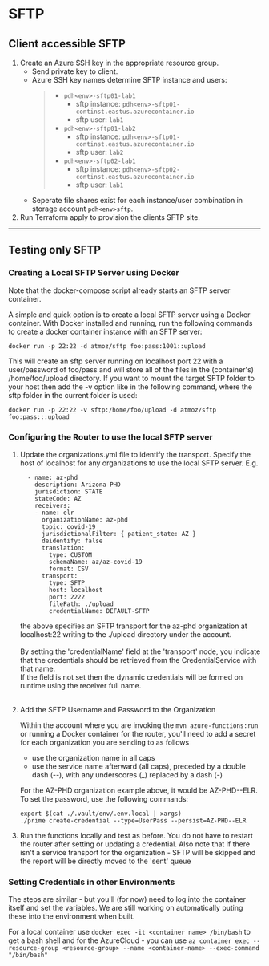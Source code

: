 # SFTP

## Client accessible SFTP

1. Create an Azure SSH key in the appropriate resource group.
    * Send private key to client.
    * Azure SSH key names determine SFTP instance and users:
      >  * `pdh<env>-sftp01-lab1`
      >    * sftp instance: `pdh<env>-sftp01-continst.eastus.azurecontainer.io`
      >    * sftp user: `lab1`
      >  * `pdh<env>-sftp01-lab2`
      >    * sftp instance: `pdh<env>-sftp01-continst.eastus.azurecontainer.io`
      >    * sftp user: `lab2`
      >  * `pdh<env>-sftp02-lab1`
      >    * sftp instance: `pdh<env>-sftp02-continst.eastus.azurecontainer.io`
      >    * sftp user: `lab1`
   * Seperate file shares exist for each instance/user combination in storage account `pdh<env>sftp`.
2. Run Terraform apply to provision the clients SFTP site.

---

## Testing only SFTP

### Creating a Local SFTP Server using Docker
Note that the docker-compose script already starts an SFTP server container.

A simple and quick option is to create a local SFTP server using a Docker container.  With Docker installed and running, run the following commands to create a docker container instance with an SFTP server:
```
docker run -p 22:22 -d atmoz/sftp foo:pass:1001::upload
```
This will create an sftp server running on localhost port 22 with a user/password of foo/pass and will store all of the files in the (container's) /home/foo/upload directory.  If you want to mount the target SFTP folder to your host then add the -v option like in the following command, where the sftp folder in the current folder is used:

```
docker run -p 22:22 -v sftp:/home/foo/upload -d atmoz/sftp foo:pass:::upload
```

### Configuring the Router to use the local SFTP server
1.  Update the organizations.yml file to identify the transport.  Specify the host of localhost for any organizations to use the local SFTP server.  E.g.

    ```
      - name: az-phd
        description: Arizona PHD
        jurisdiction: STATE
        stateCode: AZ
        receivers:
        - name: elr
          organizationName: az-phd
          topic: covid-19
          jurisdictionalFilter: { patient_state: AZ }
          deidentify: false
          translation:
            type: CUSTOM
            schemaName: az/az-covid-19
            format: CSV
          transport:
            type: SFTP
            host: localhost
            port: 2222
            filePath: ./upload
            credentialName: DEFAULT-SFTP
    ```
    the above specifies an SFTP transport for the az-phd organization at localhost:22 writing to the ./upload directory under the account.<br><br> 
    By setting the 'credentialName' field at the 'transport' node, you indicate that the credentials should be retrieved from the CredentialService with that name.<br>
    If the field is not set then the dynamic credentials will be formed on runtime using the receiver full name.<br><br> 

1. Add the SFTP Username and Password to the Organization

    Within the account where you are invoking the `mvn azure-functions:run` or running a Docker container for the router, you'll need to add a secret for each organization you are sending to as follows

    * use the organization name in all caps
    * use the service name afterward (all caps), preceded by a double dash (--), with any underscores (_) replaced by a dash (-)

    For the AZ-PHD organization example above, it would be AZ-PHD--ELR.  To set the password, use the following commands:

    ```
    export $(cat ./.vault/env/.env.local | xargs)
    ./prime create-credential --type=UserPass --persist=AZ-PHD--ELR
    ```

1. Run the functions locally and test as before.  You do not have to restart the router after setting or updating a credential.  Also note that if there isn't a service transport for the organization - SFTP will be skipped and the report will be directly moved to the 'sent' queue

### Setting Credentials in other Environments

The steps are similar - but you'll (for now) need to log into the container itself and set the variables.  We are still working on automatically puting these into the environment when built.

For a local container use `docker exec -it <container name> /bin/bash` to get a bash shell and for the AzureCloud - you can use `az container exec --resource-group <resource-group> --name <container-name> --exec-command "/bin/bash"`